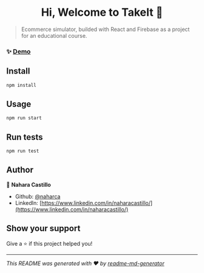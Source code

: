 <h1 align="center">Hi, Welcome to TakeIt 👋</h1>


> Ecommerce simulator, builded with React and Firebase as a project for an educational course.

### ✨ [Demo](https://youtu.be/_0SgHtQj1xk)

## Install

```sh
npm install
```

## Usage

```sh
npm run start
```

## Run tests

```sh
npm run test
```

## Author

👤 **Nahara Castillo**

* Github: [@naharca](https://github.com/naharca)
* LinkedIn: [https://www.linkedin.com/in/naharacastillo/](https://www.linkedin.com/in/naharacastillo/)

## Show your support

Give a ⭐️ if this project helped you!

***
_This README was generated with ❤️ by [readme-md-generator](https://github.com/kefranabg/readme-md-generator)_
